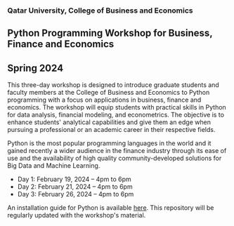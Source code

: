 ### Qatar University, College of Business and Economics
## Python Programming Workshop for Business, Finance and Economics
## Spring 2024

This three-day workshop is designed to introduce graduate students and faculty members at the College of Business and Economics to Python programming with a focus on applications in business, finance and economics. The workshop will equip students with practical skills in Python for data analysis, financial modeling, and econometrics. The objective is to enhance students' analytical capabilities and give them an edge when pursuing a professional or an academic career in their respective fields.

Python is the most popular programming languages in the world and it gained recently a wider audience in the finance industry through its ease of use and the availability of high quality community-developed solutions for Big Data and Machine Learning. 

- Day 1: February 19, 2024 – 4pm to 6pm
- Day 2: February 21, 2024 – 4pm to 6pm
- Day 3: February 26, 2024 – 4pm to 6pm

An installation guide for Python is available [here](https://github.com/maitlahcen/qu_cbe_python_workshop_spring24/blob/main/python_install_guide.pdf). This repository will be regularly updated with the workshop's material.

